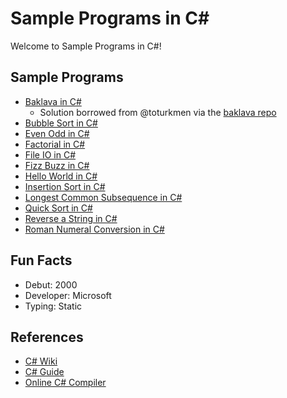 # Sample Programs in C#

Welcome to Sample Programs in C#!

## Sample Programs

- [Baklava in C#][8]
  - Solution borrowed from @toturkmen via the [baklava repo][1]
- [Bubble Sort in C#][11]
- [Even Odd in C#][12]
- [Factorial in C#][13]
- [File IO in C#][14]
- [Fizz Buzz in C#][4]
- [Hello World in C#][2]
- [Insertion Sort in C#][15]
- [Longest Common Subsequence in C#][10]
- [Quick Sort in C#][18]
- [Reverse a String in C#][3]
- [Roman Numeral Conversion in C#][9]

## Fun Facts

- Debut: 2000
- Developer: Microsoft
- Typing: Static

## References

- [C# Wiki][5]
- [C# Guide][6]
- [Online C# Compiler][7]

[1]: https://github.com/toturkmen/baklava
[2]: https://therenegadecoder.com/code/hello-world-in-c-sharp/
[3]: https://github.com/jrg94/sample-programs/issues/80
[4]: https://github.com/TheRenegadeCoder/sample-programs/issues/351
[5]: https://en.wikipedia.org/wiki/C_Sharp_(programming_language)
[6]: https://docs.microsoft.com/en-us/dotnet/csharp/
[7]: https://www.jdoodle.com/compile-c-sharp-online
[8]: https://github.com/TheRenegadeCoder/sample-programs/issues/423
[9]: https://github.com/TheRenegadeCoder/sample-programs/issues/593
[10]: https://github.com/TheRenegadeCoder/sample-programs/issues/642
[11]: https://github.com/TheRenegadeCoder/sample-programs/issues/886
[12]: https://github.com/TheRenegadeCoder/sample-programs/issues/889
[13]: https://github.com/TheRenegadeCoder/sample-programs/issues/893
[14]: https://github.com/TheRenegadeCoder/sample-programs/issues/896
[15]: https://github.com/TheRenegadeCoder/sample-programs/issues/899
[18]: https://github.com/TheRenegadeCoder/sample-programs/issues/908
